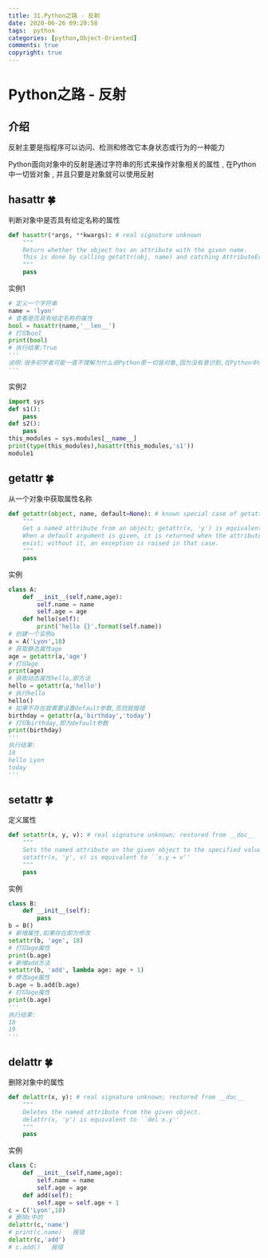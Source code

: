 ```yaml
---
title: 31.Python之路 - 反射
date: 2020-06-26 09:20:58
tags:  python
categories: [python,Object-Oriented]
comments: true
copyright: true
---
```




# Python之路 - 反射

## 介绍

反射主要是指程序可以访问、检测和修改它本身状态或行为的一种能力 

Python面向对象中的反射是通过字符串的形式来操作对象相关的属性 , 在Python中一切皆对象 , 并且只要是对象就可以使用反射

## hasattr  🍀

判断对象中是否具有给定名称的属性

```python
def hasattr(*args, **kwargs): # real signature unknown
    """
    Return whether the object has an attribute with the given name.  
    This is done by calling getattr(obj, name) and catching AttributeError.
    """
    pass
```

实例1

```python
# 定义一个字符串
name = 'lyon'
# 查看是否具有给定名称的属性
bool = hasattr(name,'__len__')
# 打印bool
print(bool)
# 执行结果:True
'''
说明:很多初学者可能一直不理解为什么说Python里一切皆对象,因为没有意识到,在Python中str、list、int ...等这些数据类型,其实就是用class写出来的一个模型,那么既然是类就会有属性这一说,就可以利用反射来操作对象了
'''
```

实例2

```python
import sys
def s1():
    pass
def s2():
    pass
this_modules = sys.modules[__name__]
print(type(this_modules),hasattr(this_modules,'s1'))
module1
```

## getattr  🍀

从一个对象中获取属性名称

<!--more-->

```python
def getattr(object, name, default=None): # known special case of getattr
    """
    Get a named attribute from an object; getattr(x, 'y') is equivalent to x.y.
    When a default argument is given, it is returned when the attribute doesn't
    exist; without it, an exception is raised in that case.
    """
    pass
```

实例

```python
class A:
    def __init__(self,name,age):
        self.name = name
        self.age = age
    def hello(self):
        print('hello {}'.format(self.name))
# 创建一个实例a        
a = A('Lyon',18)
# 获取静态属性age
age = getattr(a,'age')
# 打印age
print(age)
# 获取动态属性hello,即方法
hello = getattr(a,'hello')
# 执行hello
hello()
# 如果不存在就需要设置default参数,否则就报错
birthday = getattr(a,'birthday','today')
# 打印birthday,即为default参数
print(birthday)
'''
执行结果:
18
hello Lyon
today
'''
```

## setattr  🍀

定义属性

```python
def setattr(x, y, v): # real signature unknown; restored from __doc__
    """
    Sets the named attribute on the given object to the specified value.   
    setattr(x, 'y', v) is equivalent to ``x.y = v''
    """
    pass
```

实例

```python
class B:
    def __init__(self):
		pass
b = B()
# 新增属性,如果存在即为修改
setattr(b, 'age', 18)
# 打印age属性
print(b.age)
# 新增add方法
setattr(b, 'add', lambda age: age + 1)
# 修改age属性
b.age = b.add(b.age)
# 打印age属性
print(b.age)
'''
执行结果:
18
19
'''
```

## delattr  🍀

删除对象中的属性

```python
def delattr(x, y): # real signature unknown; restored from __doc__
    """
    Deletes the named attribute from the given object.
    delattr(x, 'y') is equivalent to ``del x.y''
    """
    pass
```

实例

```python
class C:
    def __init__(self,name,age):
		self.name = name
        self.age = age
    def add(self):
        self.age = self.age + 1
c = C('Lyon',18)
# 删除c中的
delattr(c,'name')
# print(c.name)   报错
delattr(c,'add')
# c.add()   报错
```